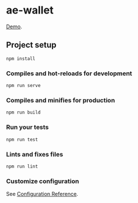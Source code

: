 # ae-wallet

[Demo](https://drive.google.com/file/d/1rwpkrUs6QVK4ogngSSReTq6ixfUR7zsu/view?usp=sharing).

## Project setup
```
npm install
```

### Compiles and hot-reloads for development
```
npm run serve
```

### Compiles and minifies for production
```
npm run build
```

### Run your tests
```
npm run test
```

### Lints and fixes files
```
npm run lint
```

### Customize configuration
See [Configuration Reference](https://cli.vuejs.org/config/).
